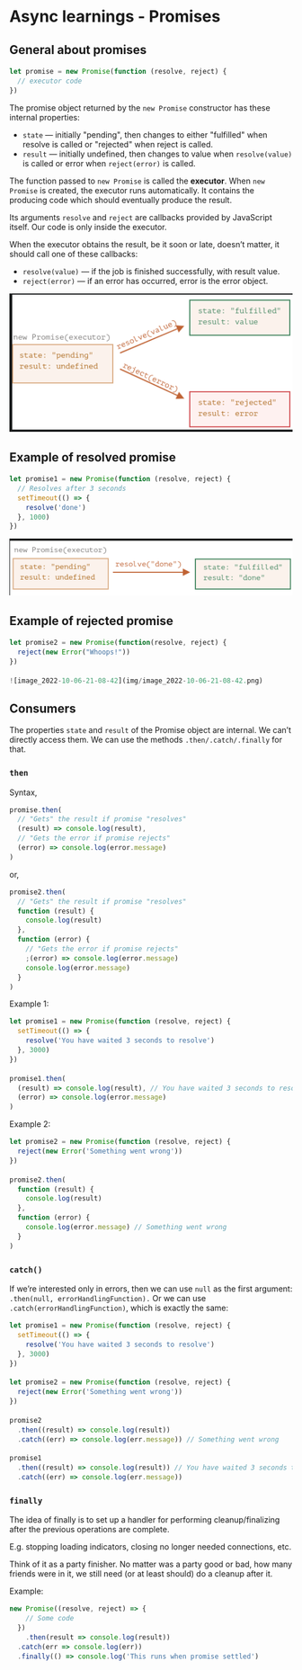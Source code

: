 # Async learnings - Promises

## General about promises

```javascript
let promise = new Promise(function (resolve, reject) {
  // executor code
})
```

The promise object returned by the `new Promise` constructor has these internal properties:

- `state` — initially "pending", then changes to either "fulfilled" when resolve is called or "rejected" when reject is called.
- `result` — initially undefined, then changes to value when `resolve(value)` is called or error when `reject(error)` is called.

The function passed to `new Promise` is called the **executor**. When `new Promise` is created, the executor runs automatically.
It contains the producing code which should eventually produce the result.

Its arguments `resolve` and `reject` are callbacks provided by JavaScript itself. Our code is only inside the executor.

When the executor obtains the result, be it soon or late, doesn’t matter, it should call one of these callbacks:

- `resolve(value)` — if the job is finished successfully, with result value.
- `reject(error)` — if an error has occurred, error is the error object.

![image_2022-10-06-20-56-38](img/image_2022-10-06-20-56-38.png)

## Example of resolved promise

```javascript
let promise1 = new Promise(function (resolve, reject) {
  // Resolves after 3 seconds
  setTimeout(() => {
    resolve('done')
  }, 1000)
})
```

![image_2022-10-06-21-07-53](img/image_2022-10-06-21-07-53.png)

## Example of rejected promise

```javascript
let promise2 = new Promise(function(resolve, reject) {
  reject(new Error("Whoops!"))
})

![image_2022-10-06-21-08-42](img/image_2022-10-06-21-08-42.png)
```

## Consumers

The properties `state` and `result` of the Promise object are internal. We can’t directly access them. We can use the
methods `.then/.catch/.finally` for that.

### `then`

Syntax,

```javascript
promise.then(
  // "Gets" the result if promise "resolves"
  (result) => console.log(result),
  // "Gets the error if promise rejects"
  (error) => console.log(error.message)
)
```

or,

```javascript
promise2.then(
  // "Gets" the result if promise "resolves"
  function (result) {
    console.log(result)
  },
  function (error) {
    // "Gets the error if promise rejects"
    ;(error) => console.log(error.message)
    console.log(error.message)
  }
)
```

Example 1:

```javascript
let promise1 = new Promise(function (resolve, reject) {
  setTimeout(() => {
    resolve('You have waited 3 seconds to resolve')
  }, 3000)
})

promise1.then(
  (result) => console.log(result), // You have waited 3 seconds to resolve
  (error) => console.log(error.message)
)
```

Example 2:

```javascript
let promise2 = new Promise(function (resolve, reject) {
  reject(new Error('Something went wrong'))
})

promise2.then(
  function (result) {
    console.log(result)
  },
  function (error) {
    console.log(error.message) // Something went wrong
  }
)
```

### `catch()`

If we’re interested only in errors, then we can use `null` as the first argument: `.then(null, errorHandlingFunction).`
Or we can use `.catch(errorHandlingFunction)`, which is exactly the same:

```javascript
let promise1 = new Promise(function (resolve, reject) {
  setTimeout(() => {
    resolve('You have waited 3 seconds to resolve')
  }, 3000)
})

let promise2 = new Promise(function (resolve, reject) {
  reject(new Error('Something went wrong'))
})

promise2
  .then((result) => console.log(result))
  .catch((err) => console.log(err.message)) // Something went wrong

promise1
  .then((result) => console.log(result)) // You have waited 3 seconds to resolve
  .catch((err) => console.log(err.message))
```

### `finally`

The idea of finally is to set up a handler for performing cleanup/finalizing after the previous operations are complete.

E.g. stopping loading indicators, closing no longer needed connections, etc.

Think of it as a party finisher. No matter was a party good or bad, how many friends were in it, we still need (or at least should) do a cleanup after it.

Example:

```javascript
new Promise((resolve, reject) => {
    // Some code
  })
	.then(result => console.log(result))
  .catch(err => console.log(err))
  .finally(() => console.log('This runs when promise settled')
```
